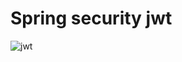   #                                                                 Spring security jwt

  ![jwt](https://github.com/NihatQuliyev/spring-security-jwt/assets/116736363/7becbadf-a3a5-4c1b-9b7a-65f375020cde)
